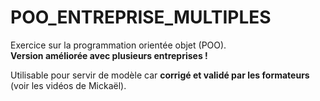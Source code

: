 # POO_ENTREPRISE_MULTIPLES

Exercice sur la programmation orientée objet (POO).  
**Version améliorée avec plusieurs entreprises !**

Utilisable pour servir de modèle car **corrigé et validé par les formateurs** (voir les vidéos de Mickaël).


